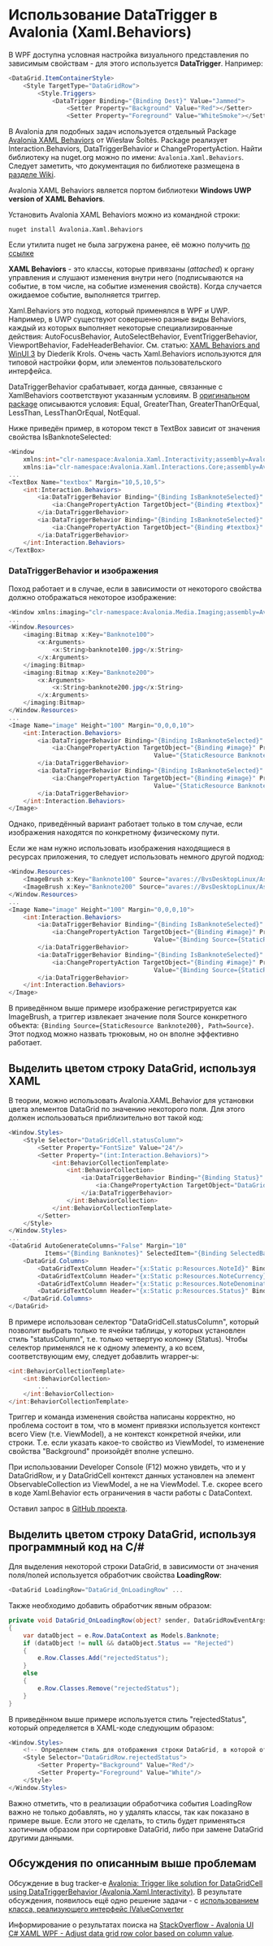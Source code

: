 # Использование DataTrigger в Avalonia (Xaml.Behaviors)

В WPF доступна условная настройка визуального представления по зависимым свойствам - для этого используется **DataTrigger**. Например:

``` csharp
<DataGrid.ItemContainerStyle>
    <Style TargetType="DataGridRow">
        <Style.Triggers>
            <DataTrigger Binding="{Binding Dest}" Value="Jammed">
                <Setter Property="Background" Value="Red"></Setter>
                <Setter Property="Foreground" Value="WhiteSmoke"></Setter>
```

В Avalonia для подобных задач используется отдельный Package [Avalonia XAML Behaviors](https://github.com/wieslawsoltes/AvaloniaBehaviors) от Wiesław Šoltés. Package реализует Interaction.Behaviors, DataTriggerBehavior и ChangePropertyAction. Найти библиотеку на nuget.org можно по имени: `Avalonia.Xaml.Behaviors`. Следует заметить, что документация по библиотеке размещена в [разделе Wiki](https://github.com/wieslawsoltes/AvaloniaBehaviors/wiki/DataTriggerBehavior).

Avalonia XAML Behaviors является портом библиотеки **Windows UWP version of XAML Behaviors**.

Установить Avalonia XAML Behaviors можно из командной строки:

``` shell
nuget install Avalonia.Xaml.Behaviors
```

Если утилита nuget не была загружена ранее, её можно получить [по ссылке](https://dist.nuget.org/win-x86-commandline/latest/nuget.exe)

**XAML Behaviors** - это классы, которые привязаны (_attached_) к органу управления и слушают изменения внутри него (подписываются на событие, в том числе, на событие изменения свойств). Когда случается ожидаемое событие, выполняется триггер.

Xaml.Behaviors это подход, который применялся в WPF и UWP. Например, в UWP существуют совершенно разные виды Behaviors, каждый из которых выполняет некоторые специализированные действия: AutoFocusBehavior, AutoSelectBehavior, EventTriggerBehavior, ViewportBehavior, FadeHeaderBehavior. См. статью: [XAML Behaviors and WinUI 3](https://xamlbrewer.wordpress.com/2023/01/16/xaml-behaviors-and-winui-3/) by Diederik Krols. Очень часть Xaml.Behaviors используются для типовой настройки форм, или элементов пользовательского интерфейса.

DataTriggerBehavior срабатывает, когда данные, связанные с XamlBehaviors соответствуют указанным условиям. В [оригинальном package](https://github.com/microsoft/XamlBehaviors/wiki/DataTriggerBehavior) описываются условия: Equal, GreaterThan, GreaterThanOrEqual, LessThan, LessThanOrEqual, NotEqual.

Ниже приведён пример, в котором текст в TextBox зависит от значения свойства IsBanknoteSelected:

``` csharp
<Window 
    xmlns:int="clr-namespace:Avalonia.Xaml.Interactivity;assembly=Avalonia.Xaml.Interactivity"
    xmlns:ia="clr-namespace:Avalonia.Xaml.Interactions.Core;assembly=Avalonia.Xaml.Interactions" />
...
<TextBox Name="textbox" Margin="10,5,10,5">
    <int:Interaction.Behaviors>
        <ia:DataTriggerBehavior Binding="{Binding IsBanknoteSelected}" ComparisonCondition="Equal" Value="true">
            <ia:ChangePropertyAction TargetObject="{Binding #textbox}" PropertyName="Text" Value="Yes! An item selected" />
        </ia:DataTriggerBehavior>
        <ia:DataTriggerBehavior Binding="{Binding IsBanknoteSelected}" ComparisonCondition="Equal" Value="false">
            <ia:ChangePropertyAction TargetObject="{Binding #textbox}" PropertyName="Text" Value="There is no any selection here" />
        </ia:DataTriggerBehavior>
    </int:Interaction.Behaviors>
</TextBox>
```

### DataTriggerBehavior и изображения

Поход работает и в случае, если в зависимости от некоторого свойства должно отображаться некоторое изображение:

``` csharp
<Window xmlns:imaging="clr-namespace:Avalonia.Media.Imaging;assembly=Avalonia.Visuals">
...
<Window.Resources>
    <imaging:Bitmap x:Key="Banknote100">
        <x:Arguments>
            <x:String>banknote100.jpg</x:String>
        </x:Arguments>
    </imaging:Bitmap>
    <imaging:Bitmap x:Key="Banknote200">
        <x:Arguments>
            <x:String>banknote200.jpg</x:String>
        </x:Arguments>
    </imaging:Bitmap>
</Window.Resources>
...
<Image Name="image" Height="100" Margin="0,0,0,10">
    <int:Interaction.Behaviors>
        <ia:DataTriggerBehavior Binding="{Binding IsBanknoteSelected}" ComparisonCondition="Equal" Value="true">
            <ia:ChangePropertyAction TargetObject="{Binding #image}" PropertyName="Source"
                                        Value="{StaticResource Banknote100}" />
        </ia:DataTriggerBehavior>
        <ia:DataTriggerBehavior Binding="{Binding IsBanknoteSelected}" ComparisonCondition="Equal" Value="false">
            <ia:ChangePropertyAction TargetObject="{Binding #image}" PropertyName="Source" 
                                        Value="{StaticResource Banknote200}" />
        </ia:DataTriggerBehavior>
    </int:Interaction.Behaviors>
</Image>
```

Однако, приведённый вариант работает только в том случае, если изображения находятся по конкретному физическому пути.

Если же нам нужно использовать изображения находящиеся в ресурсах приложения, то следует использовать немного другой подход:

``` csharp
<Window.Resources>
    <ImageBrush x:Key="Banknote100" Source="avares://BvsDesktopLinux/Assets/banknote100.jpg" />
    <ImageBrush x:Key="Banknote200" Source="avares://BvsDesktopLinux/Assets/banknote200.jpg" />
</Window.Resources>
...
<Image Name="image" Height="100" Margin="0,0,0,10">
    <int:Interaction.Behaviors>
        <ia:DataTriggerBehavior Binding="{Binding IsBanknoteSelected}" ComparisonCondition="Equal" Value="true">
            <ia:ChangePropertyAction TargetObject="{Binding #image}" PropertyName="Source"
                                        Value="{Binding Source={StaticResource Banknote100}, Path=Source}" />
        </ia:DataTriggerBehavior>
        <ia:DataTriggerBehavior Binding="{Binding IsBanknoteSelected}" ComparisonCondition="Equal" Value="false">
            <ia:ChangePropertyAction TargetObject="{Binding #image}" PropertyName="Source" 
                                        Value="{Binding Source={StaticResource Banknote200}, Path=Source}" />
        </ia:DataTriggerBehavior>
    </int:Interaction.Behaviors>
</Image>
```

В приведённом выше примере изображение регистрируется как ImageBrush, а триггер извлекает значение поля Source конкретного объекта: `{Binding Source={StaticResource Banknote200}, Path=Source}`. Этот подход можно назвать трюковым, но он вполне эффективно работает.

## Выделить цветом строку DataGrid, используя XAML

В теории, можно использовать Avalonia.XAML.Behavior для установки цвета элементов DataGrid по значению некоторого поля. Для этого должен использоваться приблизительно вот такой код:

``` csharp
<Window.Styles>
	<Style Selector="DataGridCell.statusColumn">
		<Setter Property="FontSize" Value="24"/>
		<Setter Property="(int:Interaction.Behaviors)">
			<int:BehaviorCollectionTemplate>
				<int:BehaviorCollection>
					<ia:DataTriggerBehavior Binding="{Binding Status}" ComparisonCondition="Equal" Value="Rejected">
						<ia:ChangePropertyAction TargetObject="DataGridCell" PropertyName="Background" Value="Yellow" />
					</ia:DataTriggerBehavior>
				</int:BehaviorCollection>
			</int:BehaviorCollectionTemplate>
		</Setter>
	</Style>
</Window.Styles>
...
<DataGrid AutoGenerateColumns="False" Margin="10"
		  Items="{Binding Banknotes}" SelectedItem="{Binding SelectedBanknote}">
	<DataGrid.Columns>
		<DataGridTextColumn Header="{x:Static p:Resources.NoteId}" Binding="{Binding Id}" />
		<DataGridTextColumn Header="{x:Static p:Resources.NoteCurrency}" Binding="{Binding Currency}" />
		<DataGridTextColumn Header="{x:Static p:Resources.NoteDenomination}" Binding="{Binding Denomination}" />
		<DataGridTextColumn Header="{x:Static p:Resources.Status}" Binding="{Binding Status}" CellStyleClasses="statusColumn" />
	</DataGrid.Columns>
</DataGrid>
```

В примере использован селектор "DataGridCell.statusColumn", который позволит выбрать только те ячейки таблицы, у которых установлен стиль "statusColumn", т.е. только четвертую колонку (Status). Чтобы селектор применялся не к одному элементу, а ко всем, соответствующим ему, следует добавлить wrapper-ы:

``` csharp
<int:BehaviorCollectionTemplate>
    <int:BehaviorCollection>
        ...
    </int:BehaviorCollection>
</int:BehaviorCollectionTemplate>
```

Триггер и команда изменения свойства написаны корректно, но проблема состоит в том, что в момент привязки используется контекст всего View (т.е. ViewModel), а не контекст конкретной ячейки, или строки. Т.е. если указать какое-то свойство из ViewModel, то изменение свойства "Background" произойдёт вполне успешно.

При использовании Developer Console (F12) можно увидеть, что и у DataGridRow, и у DataGridCell контекст данных установлен на элемент ObservableCollection из ViewModel, а не на ViewModel. Т.е. скорее всего в коде Xaml.Behavior есть ограничения в части работы с DataContext.

Оставил запрос в [GitHub проекта](https://github.com/AvaloniaUI/Avalonia/discussions/8121).

## Выделить цветом строку DataGrid, используя программный код на C/#

Для выделения некоторой строки DataGrid, в зависимости от значения поля/полей используется обработчик свойства **LoadingRow**:

``` csharp
<DataGrid LoadingRow="DataGrid_OnLoadingRow" ...
```

Также необходимо добавить обработчик явным образом:

```csharp
private void DataGrid_OnLoadingRow(object? sender, DataGridRowEventArgs e)
{
    var dataObject = e.Row.DataContext as Models.Banknote;
    if (dataObject != null && dataObject.Status == "Rejected")
    {
        e.Row.Classes.Add("rejectedStatus");
    }
    else
    {
        e.Row.Classes.Remove("rejectedStatus");
    }
}
```

В приведённом выше примере используется стиль "rejectedStatus", который определяется в XAML-коде следующим образом:

``` csharp
<Window.Styles>
    <!-- Определяем стиль для отображения строки DataGrid, в которой отбражается отвергнутая купюра -->
    <Style Selector="DataGridRow.rejectedStatus">
        <Setter Property="Background" Value="Red"/>
        <Setter Property="Foreground" Value="White"/>
    </Style>
</Window.Styles>
```

Важно отметить, что в реализации обработчика события LoadingRow важно не только добавлять, но у удалять классы, так как показано в примере выше. Если этого не сделать, то стиль будет применяться хаотичным образом при сортировке DataGrid, либо при замене DataGrid другими данными.

## Обсуждения по описанным выше проблемам

Обсуждение в bug tracker-е [Avalonia: Trigger like solution for DataGridCell using DataTriggerBehavior (Avalonia.Xaml.Interactivity)](https://github.com/AvaloniaUI/Avalonia/discussions/8121). В результате обсуждения, появилось ещё одно решение задачи - с [использованием класса, реализующего интерфейс IValueConverter](./converters.md)

Информирование о результатах поиска на [StackOverflow - Avalonia UI C# XAML WPF - Adjust data grid row color based on column value](https://stackoverflow.com/questions/61589139/avalonia-ui-c-sharp-xaml-wpf-adjust-data-grid-row-color-based-on-column-value/75554247#75554247).
